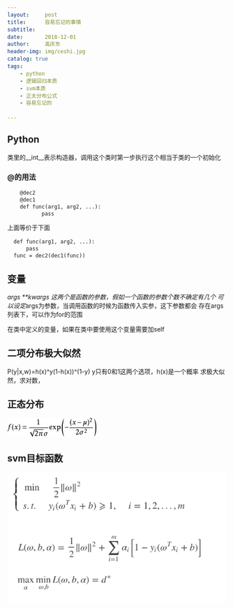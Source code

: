 ```yaml
---
layout:     post
title:      容易忘记的事情
subtitle:  
date:       2018-12-01
author:     高庆东
header-img: img/ceshi.jpg
catalog: true
tags:
    - python
    - 逻辑回归本质
    - svm本质
    - 正太分布公式
    - 容易忘记的
    
---
```



## Python 
类里的__int__表示构造器，调用这个类时第一步执行这个相当于类的一个初始化

### @的用法

        @dec2  
        @dec1  
        def func(arg1, arg2, ...):  
               pass  
               
  上面等价于下面
  
      def func(arg1, arg2, ...):  
          pass  
      func = dec2(dec1(func)) 



## 变量
*args  **kwargs 这两个是函数的参数，假如一个函数的参数个数不确定有几个
可以设定*args为参数，当调用函数的时候为函数传入实参，这下参数都会
存在args列表下，可以作为for的范围



在类中定义的变量，如果在类中要使用这个变量需要加self




## 二项分布极大似然

P(y|x,w)=h(x)^y(1-h(x))^(1-y)
 y只有0和1这两个选项，h(x)是一个概率
求极大似然，求对数，

## 正态分布

![正态分布](/img/正态分布.png)


## svm目标函数

![svm目标函数](/img/svm目标函数.png)










